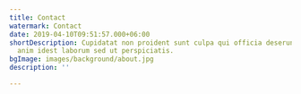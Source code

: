 ```yaml
---
title: Contact
watermark: Contact
date: 2019-04-10T09:51:57.000+06:00
shortDescription: Cupidatat non proident sunt culpa qui officia deserunt mollit <br>
  anim idest laborum sed ut perspiciatis.
bgImage: images/background/about.jpg
description: ''

---
```

